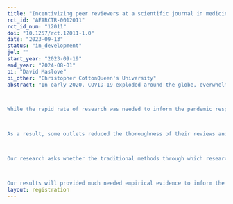 ```yaml
---
title: "Incentivizing peer reviewers at a scientific journal in medicine"
rct_id: "AEARCTR-0012011"
rct_id_num: "12011"
doi: "10.1257/rct.12011-1.0"
date: "2023-09-13"
status: "in_development"
jel: ""
start_year: "2023-09-19"
end_year: "2024-08-01"
pi: "David Maslove"
pi_other: "Christopher CottonQueen's University"
abstract: "In early 2020, COVID-19 exploded around the globe, overwhelming health systems and shutting down economies. Doctors tried to treat the disease, which at the time was not well understood, while policy makers worked to contain its spread and mitigate its impact. At the same time, researchers around the world turned their attention to the virus, resulting in a rapidly evolving information landscape. Science moved forward at a rapid rate. Hundreds of thousands of papers have been published since, with many more appearing as unpublished preprints. 

While the rapid rate of research was needed to inform the pandemic response, it far outstripped the capacity of the traditional peer review process. Though necessary for quality control and dissemination, peer review is traditionally slow and meticulous, relying on ad hoc reviewers who are often stretched thin by their own research, to carefully evaluate the work of others before the findings are made public. 

As a result, some outlets reduced the thoroughness of their reviews and many researchers started releasing their research publicly without first waiting for successful peer review. This increased concerns about the quality and reliability of some of the research findings policymakers and the public were exposed to, potentially generating confusion, distorting policy, and decreasing some people’s trust in the scientific process. 

Our research asks whether the traditional methods through which research is peer reviewed and published makes sense in a time of crisis. We have partnered with a medical journal that was active in pandemic publishing, having seen a near doubling of manuscript submissions at the height of the crisis. Peer review at this journal is done on a voluntary basis, with expert reviewers providing reports without compensation, at the invitation of handling editors. Using a randomized design, we will compare this control condition to one in which reviewers are invited with the promise of a monetary incentive for completing a review. We will primarily compare the rate of reviews submitted per invitations sent out, and will secondarily look at turnaround time, report quality, and additional response metrics. 

Our results will provided much needed empirical evidence to inform the ongoing debate around incentivizing peer review, and to inform policy decisions regarding the acceleration of scientific output in times of crisis. "
layout: registration
---
```


